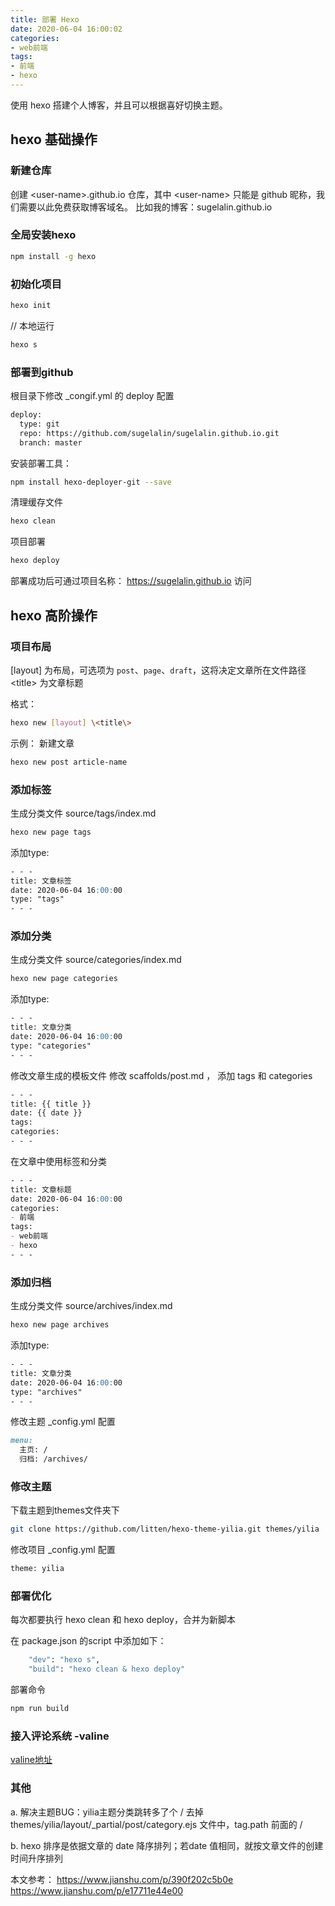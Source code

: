 ```yaml
---
title: 部署 Hexo 
date: 2020-06-04 16:00:02
categories:
- web前端
tags:
- 前端
- hexo
---
```

使用 hexo 搭建个人博客，并且可以根据喜好切换主题。

## hexo 基础操作

### 新建仓库
创建 \<user-name\>.github.io 仓库，其中 \<user-name\> 只能是 github 昵称，我们需要以此免费获取博客域名。 
比如我的博客：sugelalin.github.io

### 全局安装hexo

```bash
npm install -g hexo
```

### 初始化项目

```bash
hexo init
```

// 本地运行
```bash
hexo s
```

### 部署到github
根目录下修改 _congif.yml 的 deploy 配置

```bash
deploy:
  type: git
  repo: https://github.com/sugelalin/sugelalin.github.io.git
  branch: master
```

安装部署工具：
```bash
npm install hexo-deployer-git --save
```

清理缓存文件
```bash
hexo clean
```

项目部署
```bash
hexo deploy
```

部署成功后可通过项目名称： https://sugelalin.github.io 访问

## hexo 高阶操作

### 项目布局

[layout] 为布局，可选项为 `post`、`page`、`draft`，这将决定文章所在文件路径
\<title\> 为文章标题 

格式：
```bash
hexo new [layout] \<title\>
```

示例：
新建文章
```bash
hexo new post article-name
```

### 添加标签
生成分类文件 source/tags/index.md
```bash
hexo new page tags
```

添加type:
```markdown
- - -
title: 文章标签
date: 2020-06-04 16:00:00
type: "tags"
- - -

```

### 添加分类
生成分类文件 source/categories/index.md
```bash
hexo new page categories
```

添加type:
```markdown
- - -
title: 文章分类
date: 2020-06-04 16:00:00
type: "categories"
- - -

```

修改文章生成的模板文件
修改 scaffolds/post.md ， 添加 tags 和 categories
```markdown
- - -
title: {{ title }}
date: {{ date }}
tags: 
categories: 
- - -
```


在文章中使用标签和分类
```markdown
- - -
title: 文章标题
date: 2020-06-04 16:00:00
categories: 
- 前端
tags: 
- web前端
- hexo
- - -
```

### 添加归档
生成分类文件 source/archives/index.md
```bash
hexo new page archives
```

添加type:
```markdown
- - -
title: 文章分类
date: 2020-06-04 16:00:00
type: "archives"
- - -

```

修改主题 _config.yml 配置
```markdown
menu:
  主页: /
  归档: /archives/
```

### 修改主题
下载主题到themes文件夹下
```bash
git clone https://github.com/litten/hexo-theme-yilia.git themes/yilia
```

修改项目 _config.yml 配置
```bash
theme: yilia
```

### 部署优化
每次都要执行 hexo clean 和 hexo deploy，合并为新脚本

在 package.json 的script 中添加如下：
```bash
    "dev": "hexo s",
    "build": "hexo clean & hexo deploy"
```

部署命令
```bash
npm run build
```

### 接入评论系统 -valine
[valine地址](https://valine.js.org/quickstart.html)


### 其他
a. 解决主题BUG：yilia主题分类跳转多了个 / 
去掉 themes/yilia/layout/_partial/post/category.ejs 文件中，tag.path 前面的 /

b. hexo 排序是依据文章的 date 降序排列；若date 值相同，就按文章文件的创建时间升序排列


本文参考：
https://www.jianshu.com/p/390f202c5b0e
https://www.jianshu.com/p/e17711e44e00
